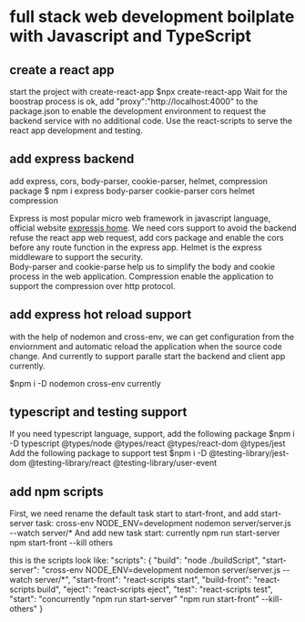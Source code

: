 # full stack web development boilplate with Javascript and TypeScript

## create a react app
start the project with create-react-app
$npx create-react-app
Wait for the boostrap process is ok, add "proxy":"http://localhost:4000" to the package.json to enable the development environment to request the backend service with no additional code.
Use the react-scripts to serve the react app development and testing.

## add express backend
add express, cors, body-parser, cookie-parser, helmet, compression package
$ npm i express body-parser cookie-parser cors helmet compression

Express is most popular micro web framework in javascript language, official website [expressjs home](https://expressjs.com).
We need cors support to avoid the backend refuse the react app web request, add cors package and enable the cors before any route function in the express app.
Helmet is the express middleware to support the security.                                                                                                                                                                                     
Body-parser and cookie-parse help us to simplify the body and cookie process in the web application.
Compression enable the application to support the compression over http protocol.

## add express hot reload support
with the help of nodemon and cross-env, we can get configuration from the enviornment and automatic reload the application when the source code change.
And currently to support paralle start the backend and client app currently.

$npm i -D nodemon cross-env currently

## typescript and testing support
If you need typescript language, support, add the following package
$npm i -D typescript @types/node @types/react @types/react-dom @types/jest
Add the following package to support test
$npm i -D @testing-library/jest-dom @testing-library/react @testing-library/user-event 

## add npm scripts

First, we need rename the default task start to start-front, and add start-server task: cross-env NODE_ENV=development nodemon server/server.js --watch server/*
And add new task start: currently npm run start-server npm start-front --kill others

this is the scripts look like:
"scripts": {
  "build": "node ./buildScript",
  "start-server": "cross-env NODE_ENV=development nodemon server/server.js --watch server/*",
  "start-front": "react-scripts start",
  "build-front": "react-scripts build",
  "eject": "react-scripts eject",
  "test": "react-scripts test",
  "start": "concurrently \"npm run start-server\" \"npm run start-front\" --kill-others"
}
